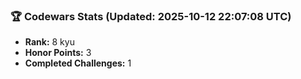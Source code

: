 ### 🏆 Codewars Stats (Updated: 2025-10-12 22:07:08 UTC)

- **Rank:** 8 kyu
- **Honor Points:** 3
- **Completed Challenges:** 1
